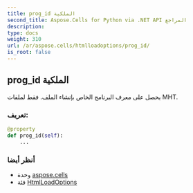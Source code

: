 ```yaml
---
title: prog_id الملكية
second_title: Aspose.Cells for Python via .NET API المراجع
description:
type: docs
weight: 310
url: /ar/aspose.cells/htmlloadoptions/prog_id/
is_root: false
---
```

##  prog_id الملكية

يحصل على معرف البرنامج الخاص بإنشاء الملف.
فقط لملفات MHT.
###  تعريف:
```python
@property
def prog_id(self):
    ...
```

###  أنظر أيضا
* وحدة [aspose.cells](../../)
* فئة [HtmlLoadOptions](/cells/python-net/ar/aspose.cells/htmlloadoptions)
